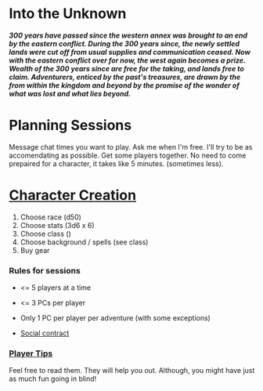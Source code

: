 # Into the Unknown

***300 years have passed since the western annex was brought to an end by the
eastern conflict.  During the 300 years since, the newly settled lands were cut
off from usual supplies and communication ceased.  Now with the eastern
conflict over for now, the west again becomes a prize.  Wealth of the 300 years
since are free for the taking, and lands free to claim.  Adventurers, enticed
by the past's treasures, are drawn by the from within the kingdom and beyond by
the promise of the wonder of what was lost and what lies beyond.***

# Planning Sessions
Message chat times you want to play. 
Ask me when I'm free. I'll try to be as accomendating as possible.
Get some players together. 
No need to come prepaired for a character, it takes like 5 minutes.
(sometimes less).

# [Character Creation](charactercreation/)
1. Choose race (d50)
2. Choose stats (3d6 x 6)
3. Choose class ()
4. Choose background / spells (see class)
5. Buy gear


### Rules for sessions
- <= 5 players at a time
- <= 3 PCs per player
- Only 1 PC per player per adventure (with some exceptions)

- [Social contract](socialcontract.md)


### [Player Tips](playertips.md)

Feel free to read them. They will help you out.
Although, you might have just as much fun going in blind!
